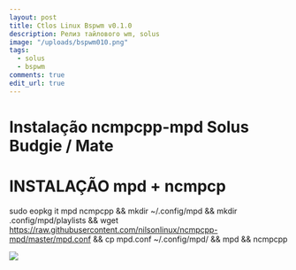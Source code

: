 ```yaml
---
layout: post
title: Ctlos Linux Bspwm v0.1.0
description: Релиз тайлового wm, solus
image: "/uploads/bspwm010.png"
tags:
  - solus
  - bspwm
comments: true
edit_url: true
---
```


# Instalação ncmpcpp-mpd Solus Budgie / Mate


# INSTALAÇÃO mpd + ncmpcp
sudo eopkg it mpd ncmpcpp && mkdir ~/.config/mpd && mkdir .config/mpd/playlists && wget https://raw.githubusercontent.com/nilsonlinux/ncmpcpp-mpd/master/mpd.conf && cp mpd.conf ~/.config/mpd/ && mpd && ncmpcpp

![](https://i.ibb.co/cF11PXG/Captura-de-tela-em-2020-04-21-11-32-07.png)
